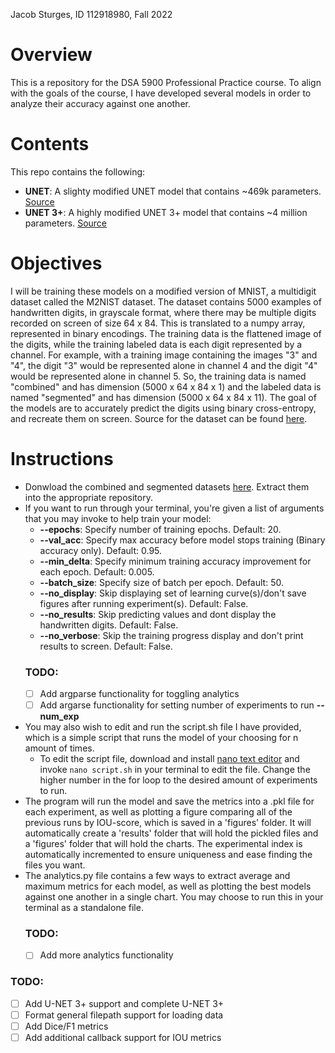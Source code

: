 Jacob Sturges, ID 112918980, Fall 2022
# Overview
This is a repository for the DSA 5900 Professional Practice course. To align with the goals of the course, I have developed several models in order to analyze their accuracy against one another. 
# Contents
This repo contains the following:
* **UNET**: A slighty modified UNET model that contains ~469k parameters. [Source](https://link.springer.com/content/pdf/10.1007/978-3-319-24574-4_28.pdf)
* **UNET 3+**: A highly modified UNET 3+ model that contains ~4 million parameters. [Source](https://ieeexplore.ieee.org/stampPDF/getPDF.jsp?tp=&arnumber=9053405&ref=aHR0cHM6Ly9pZWVleHBsb3JlLmllZWUub3JnL2Fic3RyYWN0L2RvY3VtZW50LzkwNTM0MDU=&tag=1)
# Objectives
I will be training these models on a modified version of MNIST, a multidigit dataset called the M2NIST dataset. The dataset contains 5000 examples of handwritten digits, in grayscale format, where there may be multiple digits recorded on screen of size 64 x 84. This is translated to a numpy array, represented in binary encodings. The training data is the flattened image of the digits, while the training labeled data is each digit represented by a channel. For example, with a training image containing the images "3" and "4", the digit "3" would be represented alone in channel 4 and the digit "4" would be represented alone in channel 5. So, the training data is named "combined" and has dimension (5000 x 64 x 84 x 1) and the labeled data is named "segmented" and has dimension (5000 x 64 x 84 x 11). The goal of the models are to accurately predict the digits using binary cross-entropy, and recreate them on screen. Source for the dataset can be found [here](https://www.kaggle.com/datasets/farhanhubble/multimnistm2nist).
# Instructions
- Donwload the combined and segmented datasets [here](https://www.kaggle.com/datasets/farhanhubble/multimnistm2nist?resource=download&select=segmented.npy). Extract them into the appropriate repository.
- If you want to run through your terminal, you're given a list of arguments that you may invoke to help train your model:
  - **--epochs**: Specify number of training epochs. Default: 20.
  - **--val_acc**: Specify max accuracy before model stops training (Binary accuracy only). Default: 0.95.
  - **--min_delta**: Specify minimum training accuracy improvement for each epoch. Default: 0.005.
  - **--batch_size**: Specify size of batch per epoch. Default: 50.
  - **--no_display**: Skip displaying set of learning curve(s)/don't save figures after running experiment(s). Default: False.
  - **--no_results**: Skip predicting values and dont display the handwritten digits. Default: False.
  - **--no_verbose**: Skip the training progress display and don't print results to screen. Default: False.
  ### TODO:
  - [ ] Add argparse functionality for toggling analytics
  - [ ] Add argarse functionality for setting number of experiments to run **--num_exp**
- You may also wish to edit and run the script.sh file I have provided, which is a simple script that runs the model of your choosing for n amount of times.
  - To edit the script file, download and install [nano text editor](https://www.nano-editor.org/download.php) and invoke ```nano script.sh``` in your terminal to edit the file. Change the higher number in the for loop to the desired amount of experiments to run.
- The program will run the model and save the metrics into a .pkl file for each experiment, as well as plotting a figure comparing all of the previous runs by IOU-score, which is saved in a 'figures' folder. It will automatically create a 'results' folder that will hold the pickled files and a 'figures' folder that will hold the charts. The experimental index is automatically incremented to ensure uniqueness and ease finding the files you want.
- The analytics.py file contains a few ways to extract average and maximum metrics for each model, as well as plotting the best models against one another in a single chart. You may choose to run this in your terminal as a standalone file.
  ### TODO:
  - [ ] Add more analytics functionality
### TODO:
- [ ] Add U-NET 3+ support and complete U-NET 3+
- [ ] Format general filepath support for loading data
- [ ] Add Dice/F1 metrics
- [ ] Add additional callback support for IOU metrics
